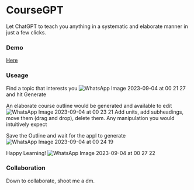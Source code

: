 # CourseGPT

Let ChatGPT to teach you anything in a systematic and elaborate manner in just a few clicks.

### Demo
[Here](https://coursegpt.vercel.app/)


### Useage
Find a topic that interests you
![WhatsApp Image 2023-09-04 at 00 21 27](https://github.com/BlitzJB/CourseGPT/assets/88381529/22237dc8-5f13-4b16-a3f2-b159a94f2b56)
and hit Generate

An elaborate course outline would be generated and available to edit
![WhatsApp Image 2023-09-04 at 00 23 21](https://github.com/BlitzJB/CourseGPT/assets/88381529/1b576497-1a82-456d-a8c3-a233bae80f26)
Add units, add subheadings, move them (drag and drop), delete them. Any manipulation you would intuitively expect

Save the Outline and wait for the appl to generate
![WhatsApp Image 2023-09-04 at 00 24 19](https://github.com/BlitzJB/CourseGPT/assets/88381529/61bad441-377c-4d83-82a1-35b9da5e691f)

Happy Learning!
![WhatsApp Image 2023-09-04 at 00 27 22](https://github.com/BlitzJB/CourseGPT/assets/88381529/3ca0d9e3-9ac7-45dc-acd0-b68bd9b2d473)

### Collaboration
Down to collaborate, shoot me a dm.

